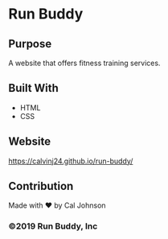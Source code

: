 # Run Buddy

## Purpose
A website that offers fitness training services.

## Built With
* HTML
* CSS

## Website
https://calvinj24.github.io/run-buddy/

## Contribution
Made with ❤️ by Cal Johnson

### ©️2019 Run Buddy, Inc 
